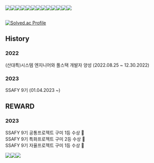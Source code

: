 <div style="display:flex; flex-wrap:wrap;">
<img src="https://img.shields.io/badge/java-007396?style=for-the-badge&logo=java&logoColor=white">
<img src="https://img.shields.io/badge/python-3776AB?style=for-the-badge&logo=python&logoColor=white">
<img src="https://img.shields.io/badge/springboot-6DB33F?style=for-the-badge&logo=springboot&logoColor=white">
<img src="https://img.shields.io/badge/vue.js-4FC08D?style=for-the-badge&logo=vue.js&logoColor=white">
<img src="https://img.shields.io/badge/html5-E34F26?style=for-the-badge&logo=html5&logoColor=white">
<img src="https://img.shields.io/badge/css-1572B6?style=for-the-badge&logo=css3&logoColor=white">
<img src="https://img.shields.io/badge/bootstrap-7952B3?style=for-the-badge&logo=bootstrap&logoColor=white">
<img src="https://img.shields.io/badge/mysql-4479A1?style=for-the-badge&logo=mysql&logoColor=white">
<img src="https://img.shields.io/badge/firebase-FFCA28?style=for-the-badge&logo=firebase&logoColor=white">
<img src="https://img.shields.io/badge/django-092E20?style=for-the-badge&logo=django&logoColor=white">
<img src="https://img.shields.io/badge/flutter-02569B?style=for-the-badge&logo=flutter&logoColor=white">
<img src="https://img.shields.io/badge/node.js-339933?style=for-the-badge&logo=Node.js&logoColor=white">
<img src="https://img.shields.io/badge/amazonaws-232F3E?style=for-the-badge&logo=amazonaws&logoColor=white">
</div>
<br>

[![Solved.ac Profile](http://mazassumnida.wtf/api/v2/generate_badge?boj=hoilday5303)](https://solved.ac/hoilday5303/)

## History

### 2022
(산대특)시스템 엔지니어와 풀스택 개발자 양성 (2022.08.25 ~ 12.30.2022)
### 2023
SSAFY 9기 (01.04.2023 ~)


## REWARD
### 2023
SSAFY 9기 공통프로젝트 구미 1등 수상 🥇 <br>
SSAFY 9기 특화프로젝트 구미 2등 수상 🥇 <br>
SSAFY 9기 자율프로젝트 구미 1등 수상 🥇


<div style="display:flex; flex-wrap:wrap;">
 <a href="mailto:hoilday5303@gmail.com"><img src="https://img.shields.io/badge/Gmail-EA4335?style=flat-square&logo=Gmail&logoColor=black"/></a>
 <img src="https://img.shields.io/badge/github-181717?style=for-the-badge&logo=github&logoColor=white">
 <img src="https://img.shields.io/badge/git-F05032?style=for-the-badge&logo=git&logoColor=white">
 </div>
